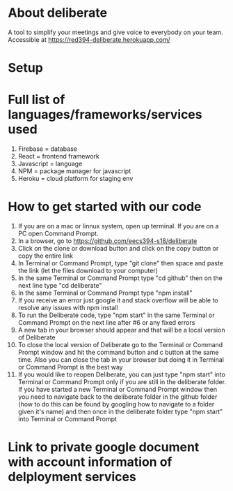 # About deliberate

A tool to simplify your meetings and give voice to everybody on your team. 
Accessible at https://red394-deliberate.herokuapp.com/

# Setup

# Full list of languages/frameworks/services used
1. Firebase = database
2. React = frontend framework
3. Javascript = language
4. NPM = package manager for javascript
5. Heroku = cloud platform for staging env

# How to get started with our code
1. If you are on a mac or linnux system, open up terminal. If you are on a PC open Command Prompt.
2. In a browser, go to https://github.com/eecs394-s18/deliberate
3. Click on the clone or download button and click on the copy button or copy the entire link
4. In Terminal or Command Prompt, type "git clone" then space and paste the link (let the files download to your computer)
5. In the same Terminal or Command Prompt type "cd github" then on the next line type "cd deliberate"
6. In the same Terminal or Command Prompt type "npm install"
7. If you receive an error just google it and stack overflow will be able to resolve any issues with npm install
8. To run the Deliberate code, type "npm start" in the same Terminal or Command Prompt on the next line after #6 or any fixed errors
9. A new tab in your browser should appear and that will be a local version of Deliberate
10. To close the local version of Deliberate go to the Terminal or Command Prompt window and hit the command button and c button at the same time. Also you can close the tab in your browser but doing it in Terminal or Command Prompt is the best way
11. If you would like to reopen Deliberate, you can just type "npm start" into Terminal or Command Prompt only if you are still in the deliberate folder. If you have started a new Terminal or Command Prompt window then you need to navigate back to the deliberate folder in the github folder (how to do this can be found by googling how to navigate to a folder given it's name) and then once in the deliberate folder type "npm start" into Terminal or Command Prompt

# Link to private google document with account information of delployment services
